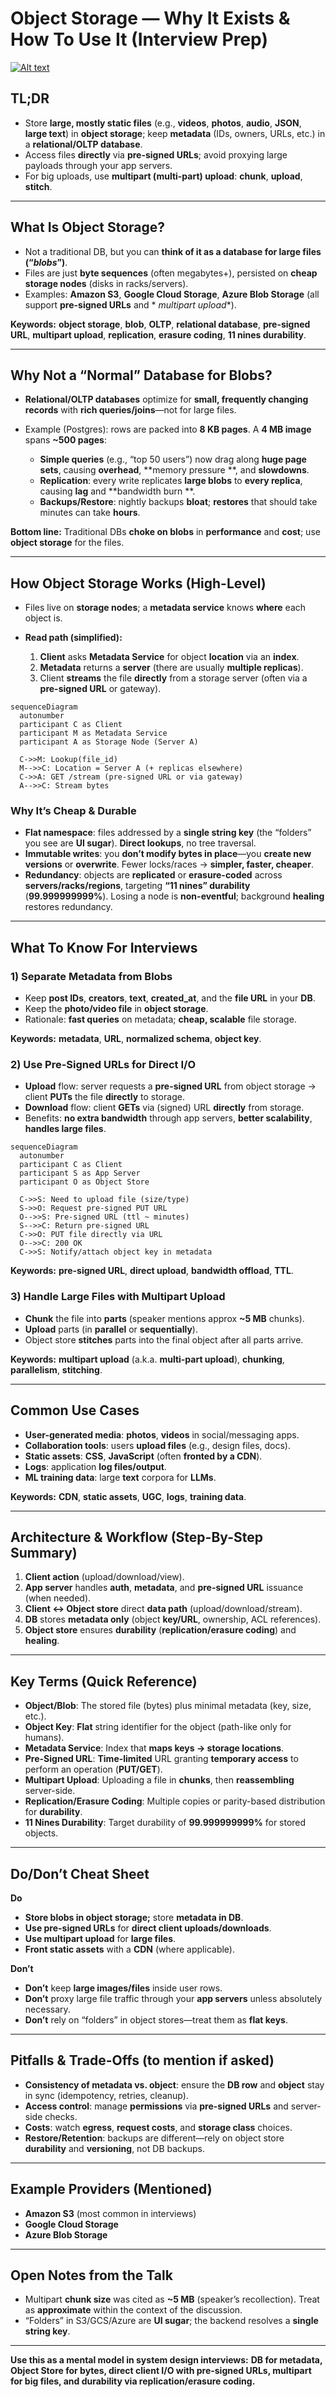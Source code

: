 # Object Storage — Why It Exists & How To Use It (Interview Prep)

[![Alt text](https://img.youtube.com/vi/RvaMHMxHjp4/0.jpg)](https://www.youtube.com/watch?v=RvaMHMxHjp4)

## TL;DR

* Store **large, mostly static files** (e.g., **videos**, **photos**, **audio**, **JSON**, **large text**) in **object
  storage**; keep **metadata** (IDs, owners, URLs, etc.) in a **relational/OLTP database**.
* Access files **directly** via **pre-signed URLs**; avoid proxying large payloads through your app servers.
* For big uploads, use **multipart (multi-part) upload**: **chunk**, **upload**, **stitch**.

---

## What Is Object Storage?

* Not a traditional DB, but you can **think of it as a database for large files (“*****blobs*****”)**.
* Files are just **byte sequences** (often megabytes+), persisted on **cheap storage nodes** (disks in racks/servers).
* Examples: **Amazon S3**, **Google Cloud Storage**, **Azure Blob Storage** (all support **pre-signed URLs** and *
  *multipart upload**).

**Keywords:** **object storage**, **blob**, **OLTP**, **relational database**, **pre-signed URL**, **multipart upload**,
**replication**, **erasure coding**, **11 nines durability**.

---

## Why Not a “Normal” Database for Blobs?

* **Relational/OLTP databases** optimize for **small, frequently changing records** with **rich queries/joins**—not for
  large files.
* Example (Postgres): rows are packed into **8 KB pages**. A **4 MB image** spans **\~500 pages**:

  * **Simple queries** (e.g., “top 50 users”) now drag along **huge page sets**, causing **overhead**, **memory pressure
    **, and **slowdowns**.
  * **Replication**: every write replicates **large blobs** to **every replica**, causing **lag** and **bandwidth burn
    **.
  * **Backups/Restore**: nightly backups **bloat**; **restores** that should take minutes can take **hours**.

**Bottom line:** Traditional DBs **choke on blobs** in **performance** and **cost**; use **object storage** for the
files.

---

## How Object Storage Works (High-Level)

* Files live on **storage nodes**; a **metadata service** knows **where** each object is.
* **Read path (simplified):**

  1. **Client** asks **Metadata Service** for object **location** via an **index**.
  2. **Metadata** returns a **server** (there are usually **multiple replicas**).
  3. Client **streams** the file **directly** from a storage server (often via a **pre-signed URL** or gateway).

```mermaid
sequenceDiagram
  autonumber
  participant C as Client
  participant M as Metadata Service
  participant A as Storage Node (Server A)

  C->>M: Lookup(file_id)
  M-->>C: Location = Server A (+ replicas elsewhere)
  C->>A: GET /stream (pre-signed URL or via gateway)
  A-->>C: Stream bytes
```

### Why It’s Cheap & Durable

* **Flat namespace**: files addressed by a **single string key** (the “folders” you see are **UI sugar**). **Direct
  lookups**, no tree traversal.
* **Immutable writes**: you **don’t modify bytes in place**—you **create new versions** or **overwrite**. Fewer
  locks/races → **simpler, faster, cheaper**.
* **Redundancy**: objects are **replicated** or **erasure-coded** across **servers/racks/regions**, targeting **“11
  nines” durability** (**99.999999999%**). Losing a node is **non-eventful**; background **healing** restores
  redundancy.

---

## What To Know For Interviews

### 1) Separate **Metadata** from **Blobs**

* Keep **post IDs**, **creators**, **text**, **created\_at**, and the **file URL** in your **DB**.
* Keep the **photo/video file** in **object storage**.
* Rationale: **fast queries** on metadata; **cheap, scalable** file storage.

**Keywords:** **metadata**, **URL**, **normalized schema**, **object key**.

### 2) Use **Pre-Signed URLs** for Direct I/O

* **Upload** flow: server requests a **pre-signed URL** from object storage → client **PUTs** the file **directly** to
  storage.
* **Download** flow: client **GETs** via (signed) URL **directly** from storage.
* Benefits: **no extra bandwidth** through app servers, **better scalability**, **handles large files**.

```mermaid
sequenceDiagram
  autonumber
  participant C as Client
  participant S as App Server
  participant O as Object Store

  C->>S: Need to upload file (size/type)
  S->>O: Request pre-signed PUT URL
  O-->>S: Pre-signed URL (ttl ~ minutes)
  S-->>C: Return pre-signed URL
  C->>O: PUT file directly via URL
  O-->>C: 200 OK
  C->>S: Notify/attach object key in metadata
```

**Keywords:** **pre-signed URL**, **direct upload**, **bandwidth offload**, **TTL**.

### 3) Handle **Large Files** with **Multipart Upload**

* **Chunk** the file into **parts** (speaker mentions approx **\~5 MB** chunks).
* **Upload** parts (in **parallel** or **sequentially**).
* Object store **stitches** parts into the final object after all parts arrive.

**Keywords:** **multipart upload** (a.k.a. **multi-part upload**), **chunking**, **parallelism**, **stitching**.

---

## Common Use Cases

* **User-generated media**: **photos**, **videos** in social/messaging apps.
* **Collaboration tools**: users **upload files** (e.g., design files, docs).
* **Static assets**: **CSS**, **JavaScript** (often **fronted by a CDN**).
* **Logs**: application **log files/output**.
* **ML training data**: large **text** corpora for **LLMs**.

**Keywords:** **CDN**, **static assets**, **UGC**, **logs**, **training data**.

---

## Architecture & Workflow (Step-By-Step Summary)

1. **Client action** (upload/download/view).
2. **App server** handles **auth**, **metadata**, and **pre-signed URL** issuance (when needed).
3. **Client ↔ Object store** direct **data path** (upload/download/stream).
4. **DB** stores **metadata only** (object **key/URL**, ownership, ACL references).
5. **Object store** ensures **durability** (**replication/erasure coding**) and **healing**.

---

## Key Terms (Quick Reference)

* **Object/Blob**: The stored file (bytes) plus minimal metadata (key, size, etc.).
* **Object Key**: **Flat** string identifier for the object (path-like only for humans).
* **Metadata Service**: Index that **maps keys → storage locations**.
* **Pre-Signed URL**: **Time-limited** URL granting **temporary access** to perform an operation (**PUT/GET**).
* **Multipart Upload**: Uploading a file in **chunks**, then **reassembling** server-side.
* **Replication/Erasure Coding**: Multiple copies or parity-based distribution for **durability**.
* **11 Nines Durability**: Target durability of **99.999999999%** for stored objects.

---

## Do/Don’t Cheat Sheet

**Do**

* **Store blobs in object storage;** store **metadata in DB**.
* **Use pre-signed URLs** for **direct client uploads/downloads**.
* **Use multipart upload** for **large files**.
* **Front static assets** with a **CDN** (where applicable).

**Don’t**

* **Don’t** keep **large images/files** inside user rows.
* **Don’t** proxy large file traffic through your **app servers** unless absolutely necessary.
* **Don’t** rely on “folders” in object stores—treat them as **flat keys**.

---

## Pitfalls & Trade-Offs (to mention if asked)

* **Consistency of metadata vs. object**: ensure the **DB row** and **object** stay in sync (idempotency, retries,
  cleanup).
* **Access control**: manage **permissions** via **pre-signed URLs** and server-side checks.
* **Costs**: watch **egress**, **request costs**, and **storage class** choices.
* **Restore/Retention**: backups are different—rely on object store **durability** and **versioning**, not DB backups.

---

## Example Providers (Mentioned)

* **Amazon S3** (most common in interviews)
* **Google Cloud Storage**
* **Azure Blob Storage**

---

## Open Notes from the Talk

* Multipart **chunk size** was cited as **\~5 MB** (speaker’s recollection). Treat as **approximate** within the context
  of the discussion.
* “Folders” in S3/GCS/Azure are **UI sugar**; the backend resolves a **single string key**.

---

**Use this as a mental model in system design interviews:**
**DB for metadata, Object Store for bytes, direct client I/O with pre-signed URLs, multipart for big files, and
durability via replication/erasure coding.**
